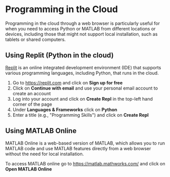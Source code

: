 # Programming in the Cloud

Programming in the cloud through a web browser is particularly useful for when you need to access Python or MATLAB from different locations or devices, including those that might not support local installation, such as tablets or shared computers.

## Using Replit (Python in the cloud)

<a href="https://replit.com/~" target="_blank">Replit</a> is an online integrated development environment (IDE) that supports various programming languages, including Python, that runs in the cloud.

1. Go to <a href="https://replit.com/~" target="_blank">https://replit.com</a> and click on **Sign up for free**
2. Click on **Continue with email** and use your personal email account to create an account
3. Log into your account and click on **Create Repl** in the top-left hand corner of the page
4. Under **Languages & Frameworks** click on **Python**
5. Enter a title (e.g., "Programming Skills") and click on **Create Repl**

## Using MATLAB Online

MATLAB Online is a web-based version of MATLAB, which allows you to run MATLAB code and use MATLAB features directly from a web browser without the need for local installation.

To access MATLAB online go to <a href="https://matlab.mathworks.com/" target="_blank">https://matlab.mathworks.com/</a> and click on **Open MATLAB Online**